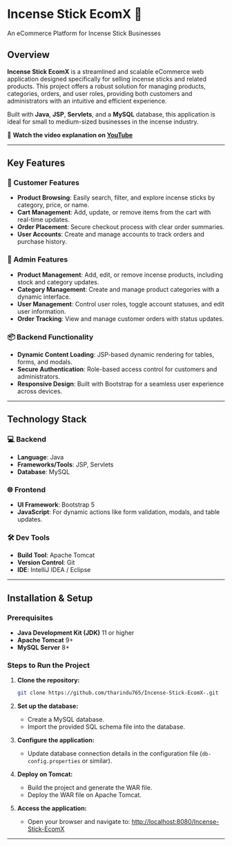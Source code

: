 # Incense Stick EcomX 🌸

An eCommerce Platform for Incense Stick Businesses

## Overview

**Incense Stick EcomX** is a streamlined and scalable eCommerce web application designed specifically for selling incense sticks and related products. This project offers a robust solution for managing products, categories, orders, and user roles, providing both customers and administrators with an intuitive and efficient experience.

Built with **Java**, **JSP**, **Servlets**, and a **MySQL** database, this application is ideal for small to medium-sized businesses in the incense industry.

🎥 **Watch the video explanation on [YouTube](https://youtu.be/zHyL6r3OL54)**

---

## Key Features

### 🌟 Customer Features

- **Product Browsing**: Easily search, filter, and explore incense sticks by category, price, or name.
- **Cart Management**: Add, update, or remove items from the cart with real-time updates.
- **Order Placement**: Secure checkout process with clear order summaries.
- **User Accounts**: Create and manage accounts to track orders and purchase history.

### 🔧 Admin Features

- **Product Management**: Add, edit, or remove incense products, including stock and category updates.
- **Category Management**: Create and manage product categories with a dynamic interface.
- **User Management**: Control user roles, toggle account statuses, and edit user information.
- **Order Tracking**: View and manage customer orders with status updates.

### 📦 Backend Functionality

- **Dynamic Content Loading**: JSP-based dynamic rendering for tables, forms, and modals.
- **Secure Authentication**: Role-based access control for customers and administrators.
- **Responsive Design**: Built with Bootstrap for a seamless user experience across devices.

---

## Technology Stack

### 💻 Backend

- **Language**: Java
- **Frameworks/Tools**: JSP, Servlets
- **Database**: MySQL

### 🌐 Frontend

- **UI Framework**: Bootstrap 5
- **JavaScript**: For dynamic actions like form validation, modals, and table updates.

### 🛠️ Dev Tools

- **Build Tool**: Apache Tomcat
- **Version Control**: Git
- **IDE**: IntelliJ IDEA / Eclipse

---

## Installation & Setup

### Prerequisites

- **Java Development Kit (JDK)** 11 or higher
- **Apache Tomcat** 9+
- **MySQL Server** 8+

### Steps to Run the Project

1. **Clone the repository:**
   ```bash
   git clone https://github.com/tharindu765/Incense-Stick-EcomX-.git
   ```

2. **Set up the database:**
   - Create a MySQL database.
   - Import the provided SQL schema file into the database.

3. **Configure the application:**
   - Update database connection details in the configuration file (`db-config.properties` or similar).

4. **Deploy on Tomcat:**
   - Build the project and generate the WAR file.
   - Deploy the WAR file on Apache Tomcat.

5. **Access the application:**
   - Open your browser and navigate to: [http://localhost:8080/Incense-Stick-EcomX](http://localhost:8080/Incense-Stick-EcomX)

---

